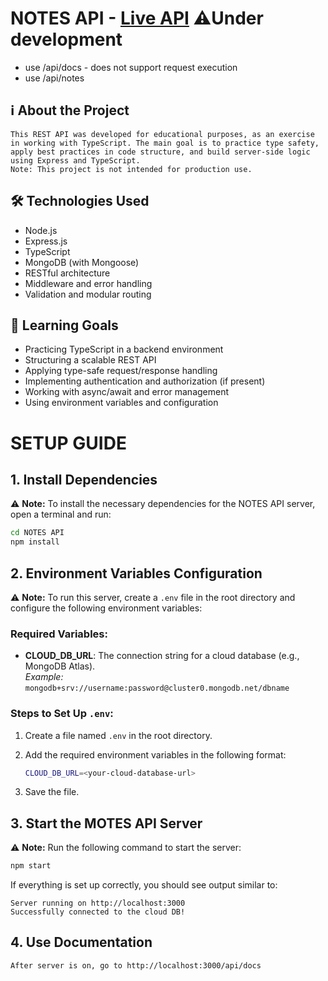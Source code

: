# NOTES API - [Live API](https://notes-api-1034694665482.europe-west4.run.app/) ⚠️Under development

- use /api/docs - does not support request execution
- use /api/notes

## ℹ️ About the Project

    This REST API was developed for educational purposes, as an exercise in working with TypeScript. The main goal is to practice type safety, apply best practices in code structure, and build server-side logic using Express and TypeScript.
    Note: This project is not intended for production use.

## 🛠️ Technologies Used

- Node.js
- Express.js
- TypeScript
- MongoDB (with Mongoose)
- RESTful architecture
- Middleware and error handling
- Validation and modular routing

## 🎯 Learning Goals

- Practicing TypeScript in a backend environment
- Structuring a scalable REST API
- Applying type-safe request/response handling
- Implementing authentication and authorization (if present)
- Working with async/await and error management
- Using environment variables and configuration

# SETUP GUIDE

## 1. Install Dependencies

⚠️ **Note:** To install the necessary dependencies for the NOTES API server, open a terminal and run:

```sh
cd NOTES API
npm install
```

## 2. Environment Variables Configuration

⚠️ **Note:** To run this server, create a `.env` file in the root directory and configure the following environment variables:

### Required Variables:

- **CLOUD_DB_URL**: The connection string for a cloud database (e.g., MongoDB Atlas).  
  _Example:_ `mongodb+srv://username:password@cluster0.mongodb.net/dbname`

### Steps to Set Up `.env`:

1. Create a file named `.env` in the root directory.
2. Add the required environment variables in the following format:

    ```sh
    CLOUD_DB_URL=<your-cloud-database-url>
    ```

3. Save the file.

## 3. Start the MOTES API Server

⚠️ **Note:** Run the following command to start the server:

```sh
npm start
```

If everything is set up correctly, you should see output similar to:

```
Server running on http://localhost:3000
Successfully connected to the cloud DB!
```

## 4. Use Documentation

```
After server is on, go to http://localhost:3000/api/docs
```
